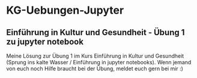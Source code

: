 # KG-Uebungen-Jupyter
## Einführung in Kultur und Gesundheit - Übung 1 zu jupyter notebook
Meine Lösung zur Übung 1 im Kurs Einführung in Kultur und Gesundheit (Sprung ins kalte Wasser / Einführung in jupyter notebooks). Wenn jemand von euch noch Hilfe braucht bei der Übung, meldet euch gern bei mir :)

